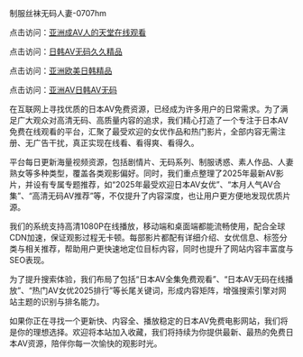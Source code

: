 制服丝袜无码人妻-0707hm


点击访问：<a href="https://bsdf-5f5.pages.dev/">亚洲成AV人的天堂在线观看</a>

点击访问：<a href="https://cfad.pages.dev/">日韩AV无码久久精品</a>

点击访问：<a href="https://gfd-5xg.pages.dev/">亚洲欧美日韩精品</a>

点击访问：<a href="https://fdhf-454.pages.dev/">亚洲AV日韩AV无码</a>


在互联网上寻找优质的日本AV免费资源，已经成为许多用户的日常需求。为了满足广大观众对高清无码、高质量内容的追求，我们精心打造了一个专注于日本AV免费在线观看的平台，汇聚了最受欢迎的女优作品和热门影片，全部内容无需注册、无广告干扰，真正实现在线看、看得爽、看得久。

平台每日更新海量视频资源，包括剧情片、无码系列、制服诱惑、素人作品、人妻熟女等多种类型，覆盖各类观影偏好。同时，我们重点整理了2025年最新AV影片，并设有专属专题推荐，如“2025年最受欢迎日本AV女优”、“本月人气AV合集”、“高清无码AV推荐”等，不仅提升了内容深度，也让用户更方便地发现优质片源。

我们的系统支持高清1080P在线播放，移动端和桌面端都能流畅使用，配合全球CDN加速，保证观影过程无卡顿。每部影片都配有详细介绍、女优信息、标签分类与相关推荐，帮助用户更快速地定位目标内容，同时也提升了网站内容丰富度与SEO表现。

为了提升搜索体验，我们布局了包括“日本AV全集免费观看”、“日本AV无码在线播放”、“热门AV女优2025排行”等长尾关键词，形成内容矩阵，增强搜索引擎对网站主题的识别与排名能力。

如果你正在寻找一个更新快、内容全、播放稳定的日本AV免费电影网站，我们将是你的理想选择。欢迎将本站加入收藏，我们将持续为你提供最新、最热的免费日本AV资源，陪伴你每一次愉快的观影时光。



<span style="display:none;">[Canonical link]( ）</span>
